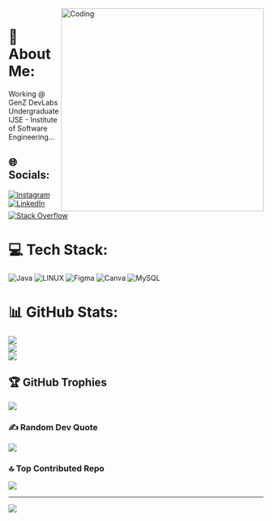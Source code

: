 <img align="right" alt="Coding" width="400" src="https://media.tenor.com/rePDfDWO3XoAAAAd/hacking.gif">

# 💫 About Me:
Working @ GenZ DevLabs<br>Undergraduate IJSE - Institute of Software Engineering...


## 🌐 Socials:
[![Instagram](https://img.shields.io/badge/Instagram-%23E4405F.svg?logo=Instagram&logoColor=white)](https://instagram.com/sachitha_jayasinghe) [![LinkedIn](https://img.shields.io/badge/LinkedIn-%230077B5.svg?logo=linkedin&logoColor=white)](https://linkedin.com/in/SachithaJayasinghe) [![Stack Overflow](https://img.shields.io/badge/-Stackoverflow-FE7A16?logo=stack-overflow&logoColor=white)](https://stackoverflow.com/users/21312677) 

# 💻 Tech Stack:
![Java](https://img.shields.io/badge/java-%23ED8B00.svg?style=for-the-badge&logo=java&logoColor=white) ![LINUX](https://img.shields.io/badge/Linux-FCC624?style=for-the-badge&logo=linux&logoColor=black) 	![Figma](https://img.shields.io/badge/figma-%23F24E1E.svg?style=for-the-badge&logo=figma&logoColor=white) ![Canva](https://img.shields.io/badge/Canva-%2300C4CC.svg?style=for-the-badge&logo=Canva&logoColor=white) ![MySQL](https://img.shields.io/badge/mysql-%2300f.svg?style=for-the-badge&logo=mysql&logoColor=white)
# 📊 GitHub Stats:
![](https://github-readme-stats.vercel.app/api?username=mrseeker6000&theme=dark&hide_border=false&include_all_commits=true&count_private=false)<br/>
![](https://github-readme-streak-stats.herokuapp.com/?user=mrseeker6000&theme=dark&hide_border=false)<br/>
![](https://github-readme-stats.vercel.app/api/top-langs/?username=mrseeker6000&theme=dark&hide_border=false&include_all_commits=true&count_private=false&layout=compact)

## 🏆 GitHub Trophies
![](https://github-profile-trophy.vercel.app/?username=mrseeker6000&theme=darkhub&no-frame=true&no-bg=true&margin-w=4)

### ✍️ Random Dev Quote
![](https://quotes-github-readme.vercel.app/api?type=horizontal&theme=dark)

### 🔝 Top Contributed Repo
![](https://github-contributor-stats.vercel.app/api?username=mrseeker6000&limit=5&theme=dark&combine_all_yearly_contributions=true)

---
[![](https://visitcount.itsvg.in/api?id=mrseeker6000&icon=5&color=10)](https://visitcount.itsvg.in)

<!-- Proudly created with GPRM ( https://gprm.itsvg.in ) -->

